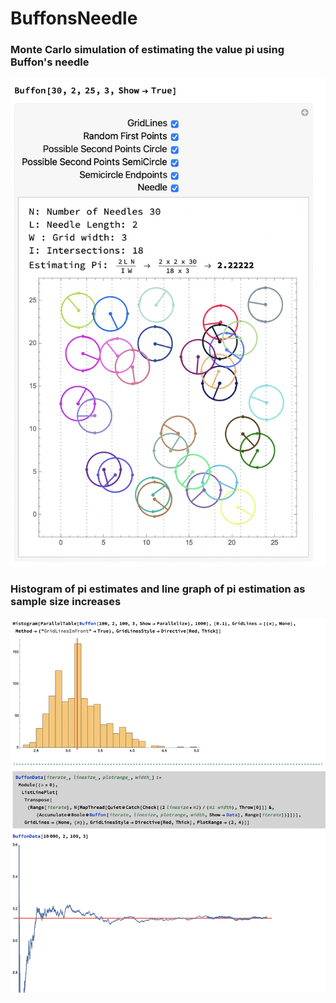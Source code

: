 # BuffonsNeedle
### Monte Carlo simulation of estimating the value pi using Buffon's needle
<img width="803" alt="image" src="image8.png"><br>
### Histogram of pi estimates and line graph of pi estimation as sample size increases
<img width="1191" alt="image" src="image7.png">
